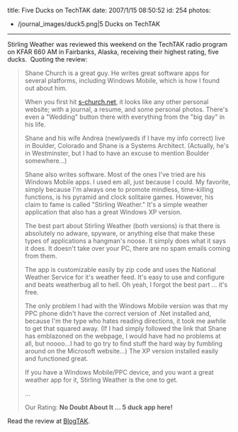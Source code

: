 title: Five Ducks on TechTAK
date: 2007/1/15 08:50:52
id: 254
photos:
- /journal_images/duck5.png|5 Ducks on TechTAK
---
Stirling Weather was reviewed this weekend on the TechTAK radio program on KFAR 660 AM in Fairbanks, Alaska, receiving their highest rating, five ducks.  Quoting the review:

> Shane Church is a great guy. He writes great software apps for several platforms, including Windows Mobile, which is how I found out about him.
> 
> When you first hit [s-church.net](http://s-church.net/), it looks like any other personal website; with a journal, a resume, and some personal photos. There's even a "Wedding" button there with everything from the "big day" in his life.
> 
> Shane and his wife Andrea (newlyweds if I have my info correct) live in Boulder, Colorado and Shane is a Systems Architect. (Actually, he's in Westminster, but I had to have an excuse to mention Boulder somewhere...)
> 
> Shane also writes software. Most of the ones I've tried are his Windows Mobile apps. I used em all, just because I could. My favorite, simply because I'm always one to promote mindless, time-killing functions, is his pyramid and clock solitaire games. However, his claim to fame is called "Stirling Weather." It's a simple weather application that also has a great Windows XP version.
> 
> The best part about Stirling Weather (both versions) is that there is absolutely no adware, spyware, or anything else that make these types of applications a hangman's noose. It simply does what it says it does. It doesn't take over your PC, there are no spam emails coming from them.
> 
> The app is customizable easily by zip code and uses the National Weather Service for it's weather feed. It's easy to use and configure and beats weatherbug all to hell. Oh yeah, I forgot the best part ... it's free.
> 
> The only problem I had with the Windows Mobile version was that my PPC phone didn't have the correct version of .Net installed and, because I'm the type who hates reading directions, it took me awhile to get that squared away. (If I had simply followed the link that Shane has emblazoned on the webpage, I would have had no problems at all, but noooo...I had to go try to find stuff the hard way by fumbling around on the Microsoft website...) The XP version installed easily and functioned great.
> 
> If you have a Windows Mobile/PPC device, and you want a great weather app for it, Stirling Weather is the one to get.
> 
> ...
> 
> Our Rating: **No Doubt About It ... 5 duck app here!**

Read the review at [BlogTAK](http://www.techtak.com/blogtak/index.php?blog=5&title=stirling_weather_for_windows_and_ppc_1&more=1&c=1&tb=1&pb=1).